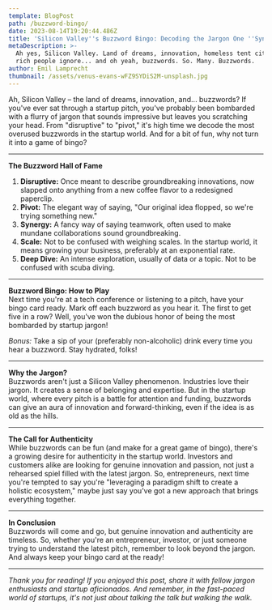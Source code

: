 ```yaml
---
template: BlogPost
path: /buzzword-bingo/
date: 2023-08-14T19:20:44.486Z
title: 'Silicon Valley''s Buzzword Bingo: Decoding the Jargon One ''Synergy'' at a Time'
metaDescription: >-
  Ah yes, Silicon Valley. Land of dreams, innovation, homeless tent cities which
  rich people ignore... and oh yeah, buzzwords. So. Many. Buzzwords.
author: Emil Lamprecht
thumbnail: /assets/venus-evans-wFZ9SYDiS2M-unsplash.jpg
---
```


Ah, Silicon Valley – the land of dreams, innovation, and... buzzwords? If you've ever sat through a startup pitch, you've probably been bombarded with a flurry of jargon that sounds impressive but leaves you scratching your head. From "disruptive" to "pivot," it's high time we decode the most overused buzzwords in the startup world. And for a bit of fun, why not turn it into a game of bingo?

---

**The Buzzword Hall of Fame**

1. **Disruptive:** Once meant to describe groundbreaking innovations, now slapped onto anything from a new coffee flavor to a redesigned paperclip.
2. **Pivot:** The elegant way of saying, "Our original idea flopped, so we're trying something new."
3. **Synergy:** A fancy way of saying teamwork, often used to make mundane collaborations sound groundbreaking.
4. **Scale:** Not to be confused with weighing scales. In the startup world, it means growing your business, preferably at an exponential rate.
5. **Deep Dive:** An intense exploration, usually of data or a topic. Not to be confused with scuba diving.

---

**Buzzword Bingo: How to Play**\
Next time you're at a tech conference or listening to a pitch, have your bingo card ready. Mark off each buzzword as you hear it. The first to get five in a row? Well, you've won the dubious honor of being the most bombarded by startup jargon!

_Bonus:_ Take a sip of your (preferably non-alcoholic) drink every time you hear a buzzword. Stay hydrated, folks!

---

**Why the Jargon?**\
Buzzwords aren't just a Silicon Valley phenomenon. Industries love their jargon. It creates a sense of belonging and expertise. But in the startup world, where every pitch is a battle for attention and funding, buzzwords can give an aura of innovation and forward-thinking, even if the idea is as old as the hills.

---

**The Call for Authenticity**\
While buzzwords can be fun (and make for a great game of bingo), there's a growing desire for authenticity in the startup world. Investors and customers alike are looking for genuine innovation and passion, not just a rehearsed spiel filled with the latest jargon. So, entrepreneurs, next time you're tempted to say you're "leveraging a paradigm shift to create a holistic ecosystem," maybe just say you've got a new approach that brings everything together.

---

**In Conclusion**\
Buzzwords will come and go, but genuine innovation and authenticity are timeless. So, whether you're an entrepreneur, investor, or just someone trying to understand the latest pitch, remember to look beyond the jargon. And always keep your bingo card at the ready!

---

_Thank you for reading! If you enjoyed this post, share it with fellow jargon enthusiasts and startup aficionados. And remember, in the fast-paced world of startups, it's not just about talking the talk but walking the walk._
